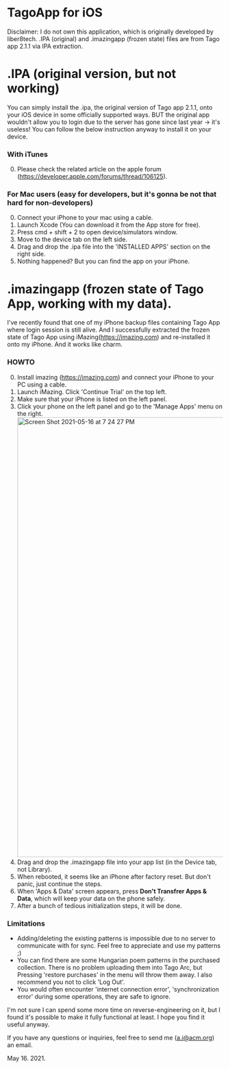 # TagoApp for iOS

Disclaimer: I do not own this application, which is originally developed by liber8tech.
.IPA (original) and .imazingapp (frozen state) files are from Tago app 2.1.1 via IPA extraction.

# .IPA (original version, but not working)
You can simply install the .ipa, the original version of Tago app 2.1.1, onto your iOS device
in some officially supported ways. BUT the original app wouldn't allow you to login due to the
server has gone since last year -> it's useless! You can follow the below instruction anyway
to install it on your device.

### With iTunes
0. Please check the related article on the apple forum (https://developer.apple.com/forums/thread/106125).

### For Mac users (easy for developers, but it's gonna be not that hard for non-developers)
0. Connect your iPhone to your mac using a cable.
1. Launch Xcode (You can download it from the App store for free).
2. Press cmd + shift + 2 to open device/simulators window.
3. Move to the device tab on the left side.
4. Drag and drop the .ipa file into the 'INSTALLED APPS' section on the right side.
5. Nothing happened? But you can find the app on your iPhone.


# .imazingapp (frozen state of Tago App, working with my data).
I've recently found that one of my iPhone backup files containing Tago App where login session is still alive.
And I successfully extracted the frozen state of Tago App using iMazing(https://imazing.com) and re-installed it
onto my iPhone. And it works like charm.

### HOWTO 
0. Install imazing (https://imazing.com) and connect your iPhone to your PC using a cable.
1. Launch iMazing. Click 'Continue Trial' on the top left.
2. Make sure that your iPhone is listed on the left panel.
3. Click your phone on the left panel and go to the 'Manage Apps' menu on the right. <img width="1027" alt="Screen Shot 2021-05-16 at 7 24 27 PM" src="https://user-images.githubusercontent.com/6064377/118393923-8811cd00-b67c-11eb-9ec1-8a54c6cc0d24.png">
4. Drag and drop the .imazingapp file into your app list (in the Device tab, not Library).
5. When rebooted, it seems like an iPhone after factory reset. But don't panic, just continue the steps.
6. When 'Apps & Data' screen appears, press **Don't Transfrer Apps & Data**, which will keep your data on the phone safely.
7. After a bunch of tedious initialization steps, it will be done.

### Limitations
- Adding/deleting the existing patterns is impossible due to no server to communicate with for sync. Feel free to appreciate and use my patterns ;)
- You can find there are some Hungarian poem patterns in the purchased collection. There is no problem uploading them into Tago Arc,
but Pressing 'restore purchases' in the menu will throw them away. I also recommend you not to click 'Log Out'.
- You would often encounter 'internet connection error', 'synchronization error' during some operations, they are safe to ignore.

I'm not sure I can spend some more time on reverse-engineering on it, but I found it's possible to make it fully functional at least.
I hope you find it useful anyway.

If you have any questions or inquiries, feel free to send me (a.i@acm.org) an email.

May 16. 2021.
